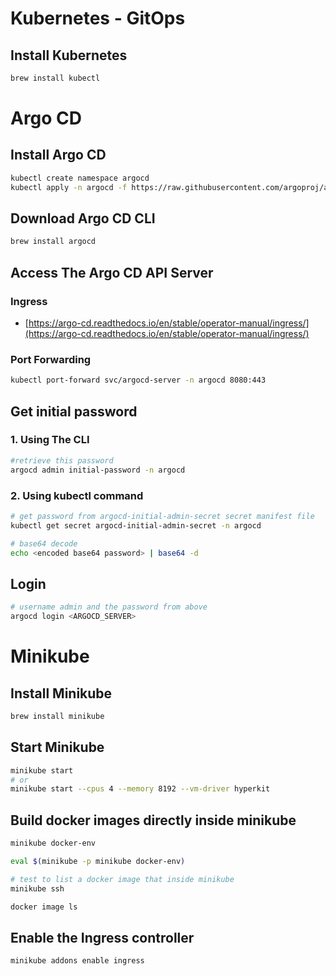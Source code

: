 # Kubernetes - GitOps

## Install Kubernetes
``` bash
brew install kubectl
```

# Argo CD
## Install Argo CD
``` bash
kubectl create namespace argocd
kubectl apply -n argocd -f https://raw.githubusercontent.com/argoproj/argo-cd/stable/manifests/install.yaml
```

## Download Argo CD CLI
``` bash
brew install argocd
```

## Access The Argo CD API Server
### Ingress 
- [https://argo-cd.readthedocs.io/en/stable/operator-manual/ingress/](https://argo-cd.readthedocs.io/en/stable/operator-manual/ingress/)
### Port Forwarding
``` bash
kubectl port-forward svc/argocd-server -n argocd 8080:443
```

## Get initial password
### 1. Using The CLI
``` bash
#retrieve this password
argocd admin initial-password -n argocd
```
### 2. Using kubectl command
``` bash
# get password from argocd-initial-admin-secret secret manifest file
kubectl get secret argocd-initial-admin-secret -n argocd

# base64 decode
echo <encoded base64 password> | base64 -d
```

## Login
``` bash
# username admin and the password from above
argocd login <ARGOCD_SERVER>
```

# Minikube

## Install Minikube
``` bash
brew install minikube
```

## Start Minikube
``` bash
minikube start
# or
minikube start --cpus 4 --memory 8192 --vm-driver hyperkit
```

## Build docker images directly inside minikube
``` bash
minikube docker-env

eval $(minikube -p minikube docker-env)

# test to list a docker image that inside minikube
minikube ssh

docker image ls
```

## Enable the Ingress controller
``` bash
minikube addons enable ingress
```